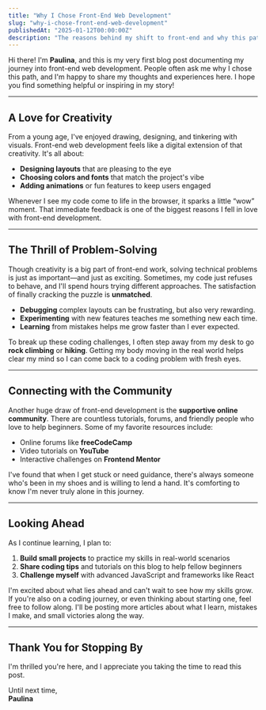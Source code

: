 ```yaml
---
title: "Why I Chose Front-End Web Development"
slug: "why-i-chose-front-end-web-development"
publishedAt: "2025-01-12T00:00:00Z"
description: "The reasons behind my shift to front-end and why this path excites me."
---
```


Hi there! I'm **Paulina**, and this is my very first blog post documenting my journey into front-end web development. People often ask me why I chose this path, and I'm happy to share my thoughts and experiences here. I hope you find something helpful or inspiring in my story!

---

## A Love for Creativity

From a young age, I've enjoyed drawing, designing, and tinkering with visuals. Front-end web development feels like a digital extension of that creativity. It's all about:

- **Designing layouts** that are pleasing to the eye
- **Choosing colors and fonts** that match the project's vibe
- **Adding animations** or fun features to keep users engaged

Whenever I see my code come to life in the browser, it sparks a little “wow” moment. That immediate feedback is one of the biggest reasons I fell in love with front-end development.

---

## The Thrill of Problem-Solving

Though creativity is a big part of front-end work, solving technical problems is just as important—and just as exciting. Sometimes, my code just refuses to behave, and I'll spend hours trying different approaches. The satisfaction of finally cracking the puzzle is **unmatched**.

- **Debugging** complex layouts can be frustrating, but also very rewarding.
- **Experimenting** with new features teaches me something new each time.
- **Learning** from mistakes helps me grow faster than I ever expected.

To break up these coding challenges, I often step away from my desk to go **rock climbing** or **hiking**. Getting my body moving in the real world helps clear my mind so I can come back to a coding problem with fresh eyes.

---

## Connecting with the Community

Another huge draw of front-end development is the **supportive online community**. There are countless tutorials, forums, and friendly people who love to help beginners. Some of my favorite resources include:

- Online forums like **freeCodeCamp**
- Video tutorials on **YouTube**
- Interactive challenges on **Frontend Mentor**

I've found that when I get stuck or need guidance, there's always someone who's been in my shoes and is willing to lend a hand. It's comforting to know I'm never truly alone in this journey.

---

## Looking Ahead

As I continue learning, I plan to:

1. **Build small projects** to practice my skills in real-world scenarios
2. **Share coding tips** and tutorials on this blog to help fellow beginners
3. **Challenge myself** with advanced JavaScript and frameworks like React

I'm excited about what lies ahead and can't wait to see how my skills grow. If you're also on a coding journey, or even thinking about starting one, feel free to follow along. I'll be posting more articles about what I learn, mistakes I make, and small victories along the way.

---

## Thank You for Stopping By

I'm thrilled you're here, and I appreciate you taking the time to read this post.

Until next time,  
**Paulina**

